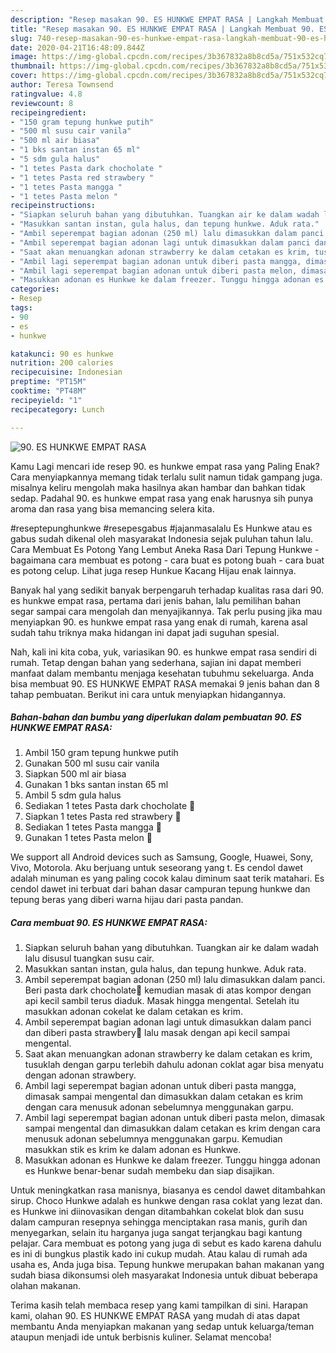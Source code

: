 ```yaml
---
description: "Resep masakan 90. ES HUNKWE EMPAT RASA | Langkah Membuat 90. ES HUNKWE EMPAT RASA Yang Enak Dan Lezat"
title: "Resep masakan 90. ES HUNKWE EMPAT RASA | Langkah Membuat 90. ES HUNKWE EMPAT RASA Yang Enak Dan Lezat"
slug: 740-resep-masakan-90-es-hunkwe-empat-rasa-langkah-membuat-90-es-hunkwe-empat-rasa-yang-enak-dan-lezat
date: 2020-04-21T16:48:09.844Z
image: https://img-global.cpcdn.com/recipes/3b367832a8b8cd5a/751x532cq70/90-es-hunkwe-empat-rasa-foto-resep-utama.jpg
thumbnail: https://img-global.cpcdn.com/recipes/3b367832a8b8cd5a/751x532cq70/90-es-hunkwe-empat-rasa-foto-resep-utama.jpg
cover: https://img-global.cpcdn.com/recipes/3b367832a8b8cd5a/751x532cq70/90-es-hunkwe-empat-rasa-foto-resep-utama.jpg
author: Teresa Townsend
ratingvalue: 4.8
reviewcount: 8
recipeingredient:
- "150 gram tepung hunkwe putih"
- "500 ml susu cair vanila"
- "500 ml air biasa"
- "1 bks santan instan 65 ml"
- "5 sdm gula halus"
- "1 tetes Pasta dark chocholate "
- "1 tetes Pasta red strawbery "
- "1 tetes Pasta mangga "
- "1 tetes Pasta melon "
recipeinstructions:
- "Siapkan seluruh bahan yang dibutuhkan. Tuangkan air ke dalam wadah lalu disusul tuangkan susu cair."
- "Masukkan santan instan, gula halus, dan tepung hunkwe. Aduk rata."
- "Ambil seperempat bagian adonan (250 ml) lalu dimasukkan dalam panci. Beri pasta dark chocholate🍫 kemudian masak di atas kompor dengan api kecil sambil terus diaduk. Masak hingga mengental. Setelah itu masukkan adonan cokelat ke dalam cetakan es krim."
- "Ambil seperempat bagian adonan lagi untuk dimasukkan dalam panci dan diberi pasta strawbery🍓 lalu masak dengan api kecil sampai mengental."
- "Saat akan menuangkan adonan strawberry ke dalam cetakan es krim, tusuklah dengan garpu terlebih dahulu adonan coklat agar bisa menyatu dengan adonan strawbery."
- "Ambil lagi seperempat bagian adonan untuk diberi pasta mangga, dimasak sampai mengental dan dimasukkan dalam cetakan es krim dengan cara menusuk adonan sebelumnya menggunakan garpu."
- "Ambil lagi seperempat bagian adonan untuk diberi pasta melon, dimasak sampai mengental dan dimasukkan dalam cetakan es krim dengan cara menusuk adonan sebelumnya menggunakan garpu. Kemudian masukkan stik es krim ke dalam adonan es Hunkwe."
- "Masukkan adonan es Hunkwe ke dalam freezer. Tunggu hingga adonan es Hunkwe benar-benar sudah membeku dan siap disajikan."
categories:
- Resep
tags:
- 90
- es
- hunkwe

katakunci: 90 es hunkwe 
nutrition: 200 calories
recipecuisine: Indonesian
preptime: "PT15M"
cooktime: "PT48M"
recipeyield: "1"
recipecategory: Lunch

---
```



![90. ES HUNKWE EMPAT RASA](https://img-global.cpcdn.com/recipes/3b367832a8b8cd5a/751x532cq70/90-es-hunkwe-empat-rasa-foto-resep-utama.jpg)

Kamu Lagi mencari ide resep 90. es hunkwe empat rasa yang Paling Enak? Cara menyiapkannya memang tidak terlalu sulit namun tidak gampang juga. misalnya keliru mengolah maka hasilnya akan hambar dan bahkan tidak sedap. Padahal 90. es hunkwe empat rasa yang enak harusnya sih punya aroma dan rasa yang bisa memancing selera kita.

#reseptepunghunkwe #resepesgabus #jajanmasalalu Es Hunkwe atau es gabus sudah dikenal oleh masyarakat Indonesia sejak puluhan tahun lalu. Cara Membuat Es Potong Yang Lembut Aneka Rasa Dari Tepung Hunkwe - bagaimana cara membuat es potong - cara buat es potong buah - cara buat es potong celup. Lihat juga resep Hunkue Kacang Hijau enak lainnya.

Banyak hal yang sedikit banyak berpengaruh terhadap kualitas rasa dari 90. es hunkwe empat rasa, pertama dari jenis bahan, lalu pemilihan bahan segar sampai cara mengolah dan menyajikannya. Tak perlu pusing jika mau menyiapkan 90. es hunkwe empat rasa yang enak di rumah, karena asal sudah tahu triknya maka hidangan ini dapat jadi suguhan spesial.


Nah, kali ini kita coba, yuk, variasikan 90. es hunkwe empat rasa sendiri di rumah. Tetap dengan bahan yang sederhana, sajian ini dapat memberi manfaat dalam membantu menjaga kesehatan tubuhmu sekeluarga. Anda bisa membuat 90. ES HUNKWE EMPAT RASA memakai 9 jenis bahan dan 8 tahap pembuatan. Berikut ini cara untuk menyiapkan hidangannya.

<!--inarticleads1-->

##### Bahan-bahan dan bumbu yang diperlukan dalam pembuatan 90. ES HUNKWE EMPAT RASA:

1. Ambil 150 gram tepung hunkwe putih
1. Gunakan 500 ml susu cair vanila
1. Siapkan 500 ml air biasa
1. Gunakan 1 bks santan instan 65 ml
1. Ambil 5 sdm gula halus
1. Sediakan 1 tetes Pasta dark chocholate 🍫
1. Siapkan 1 tetes Pasta red strawbery 🍓
1. Sediakan 1 tetes Pasta mangga 🥭
1. Gunakan 1 tetes Pasta melon 🍈


We support all Android devices such as Samsung, Google, Huawei, Sony, Vivo, Motorola. Aku berjuang untuk seseorang yang t. Es cendol dawet adalah minuman es yang paling cocok kalau diminum saat terik matahari. Es cendol dawet ini terbuat dari bahan dasar campuran tepung hunkwe dan tepung beras yang diberi warna hijau dari pasta pandan. 

<!--inarticleads2-->

##### Cara membuat 90. ES HUNKWE EMPAT RASA:

1. Siapkan seluruh bahan yang dibutuhkan. Tuangkan air ke dalam wadah lalu disusul tuangkan susu cair.
1. Masukkan santan instan, gula halus, dan tepung hunkwe. Aduk rata.
1. Ambil seperempat bagian adonan (250 ml) lalu dimasukkan dalam panci. Beri pasta dark chocholate🍫 kemudian masak di atas kompor dengan api kecil sambil terus diaduk. Masak hingga mengental. Setelah itu masukkan adonan cokelat ke dalam cetakan es krim.
1. Ambil seperempat bagian adonan lagi untuk dimasukkan dalam panci dan diberi pasta strawbery🍓 lalu masak dengan api kecil sampai mengental.
1. Saat akan menuangkan adonan strawberry ke dalam cetakan es krim, tusuklah dengan garpu terlebih dahulu adonan coklat agar bisa menyatu dengan adonan strawbery.
1. Ambil lagi seperempat bagian adonan untuk diberi pasta mangga, dimasak sampai mengental dan dimasukkan dalam cetakan es krim dengan cara menusuk adonan sebelumnya menggunakan garpu.
1. Ambil lagi seperempat bagian adonan untuk diberi pasta melon, dimasak sampai mengental dan dimasukkan dalam cetakan es krim dengan cara menusuk adonan sebelumnya menggunakan garpu. Kemudian masukkan stik es krim ke dalam adonan es Hunkwe.
1. Masukkan adonan es Hunkwe ke dalam freezer. Tunggu hingga adonan es Hunkwe benar-benar sudah membeku dan siap disajikan.


Untuk meningkatkan rasa manisnya, biasanya es cendol dawet ditambahkan sirup. Choco Hunkwe adalah es hunkwe dengan rasa coklat yang lezat dan. es Hunkwe ini diinovasikan dengan ditambahkan cokelat blok dan susu dalam campuran resepnya sehingga menciptakan rasa manis, gurih dan menyegarkan, selain itu harganya juga sangat terjangkau bagi kantung pelajar. Cara membuat es potong yang juga di sebut es kado karena dahulu es ini di bungkus plastik kado ini cukup mudah. Atau kalau di rumah ada usaha es, Anda juga bisa. Tepung hunkwe merupakan bahan makanan yang sudah biasa dikonsumsi oleh masyarakat Indonesia untuk dibuat beberapa olahan makanan. 

Terima kasih telah membaca resep yang kami tampilkan di sini. Harapan kami, olahan 90. ES HUNKWE EMPAT RASA yang mudah di atas dapat membantu Anda menyiapkan makanan yang sedap untuk keluarga/teman ataupun menjadi ide untuk berbisnis kuliner. Selamat mencoba!
